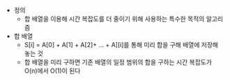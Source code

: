 - 정의
    - 합 배열을 이용해 시간 복잡도를 더 줄이기 위해 사용하는 특수한 목적의 알고리즘
- 합 배열
    - S[i] = A[0] + A[1] + A[2]+ ... + A][i]를 통해 미리 합을 구해 배열에 저장해 놓는 것
    - 합 배열을 미리 구하면 기존 배열의 일정 범위의 합을 구하는 시간 복잡도가 O(n)에서 O(1)이 된다